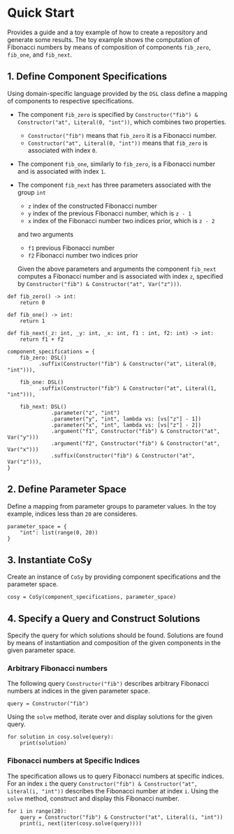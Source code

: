 # Quick Start
Provides a guide and a toy example of how to create a repository and generate some results.
The toy example shows the computation of Fibonacci numbers by means of composition of components `fib_zero`, `fib_one`, and `fib_next`.

## 1. Define Component Specifications

Using domain-specific language provided by the `DSL` class define a mapping of components to respective specifications.

- The component `fib_zero` is specified by `Constructor("fib") & Constructor("at", Literal(0, "int"))`, which combines two properties.
  + `Constructor("fib")` means that `fib_zero` it is a Fibonacci number.
  + `Constructor("at", Literal(0, "int"))` means that `fib_zero` is associated with index `0`.
- The component `fib_one`, similarly to `fib_zero`, is a Fibonacci number and is associated with index `1`.
- The component `fib_next` has three parameters associated with the group `int`
  + `z` index of the constructed Fibonacci number
  + `y` index of the previous Fibonacci number, which is `z - 1`
  + `x` index of the Fibonacci number two indices prior, which is `z - 2`
  
  and two arguments
  + `f1` previous Fibonacci number
  + `f2` Fibonacci number two indices prior
 
  Given the above parameters and arguments the component `fib_next` computes a Fibonacci number and is associated with index `z`, specified by `Constructor("fib") & Constructor("at", Var("z")))`.

```cosy-py
def fib_zero() -> int:
    return 0

def fib_one() -> int:
    return 1

def fib_next(_z: int, _y: int, _x: int, f1 : int, f2: int) -> int:
    return f1 + f2

component_specifications = {
    fib_zero: DSL()
          .suffix(Constructor("fib") & Constructor("at", Literal(0, "int"))),

    fib_one: DSL()
          .suffix(Constructor("fib") & Constructor("at", Literal(1, "int"))),

    fib_next: DSL()
              .parameter("z", "int")
              .parameter("y", "int", lambda vs: [vs["z"] - 1])
              .parameter("x", "int", lambda vs: [vs["z"] - 2])
              .argument("f1", Constructor("fib") & Constructor("at", Var("y")))
              .argument("f2", Constructor("fib") & Constructor("at", Var("x")))
              .suffix(Constructor("fib") & Constructor("at", Var("z"))),
}
```

## 2. Define Parameter Space

Define a mapping from parameter groups to parameter values.
In the toy example, indices less than `20` are consideres.

```cosy-py
parameter_space = {
    "int": list(range(0, 20))
}
```

## 3. Instantiate CoSy

Create an instance of `CoSy` by providing component specifications and the parameter space.

```cosy-py
cosy = CoSy(component_specifications, parameter_space)
```

## 4. Specify a Query and Construct Solutions

Specify the query for which solutions should be found.
Solutions are found by means of instantiation and composition of the given components in the given parameter space.

### Arbitrary Fibonacci numbers

The following query `Constructor("fib")` describes arbitrary Fibonacci numbers at indices in the given parameter space.

```cosy-py
query = Constructor("fib")
```

Using the `solve` method, iterate over and display solutions for the given query.

```cosy-py
for solution in cosy.solve(query):
    print(solution)
```

### Fibonacci numbers at Specific Indices

The specification allows us to query Fibonacci numbers at specific indices.
For an index `i` the query `Constructor("fib") & Constructor("at", Literal(i, "int"))` describes the Fibonacci number at index `i`.
Using the `solve` method, construct and display this Fibonacci number.

```cosy-py
for i in range(20):
    query = Constructor("fib") & Constructor("at", Literal(i, "int"))
    print(i, next(iter(cosy.solve(query))))
```